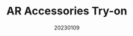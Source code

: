 ---
title: "AR Accessories Try-on"
team: "Pratyush Balaram | Shubham | Koyyana Sai Krishna | Sudhanshu Ranjan"
tags: AR Mobile Unity

video_provider: "youtube"
video_id:

header:
    teaser: /assets/img/projects/2023/course_project_9.jpg

overview: Add a short description of your project here. Here, you can mention about the type of application or game you have created. You may also mention bout the objectives of your project and the intent behind the concept. You can add certain details about the outcome, such as what the user will experience, in what medium and using what devices.


project-link:

active: "yes"
type: "course"
year: "2023"
date: 20230109

---